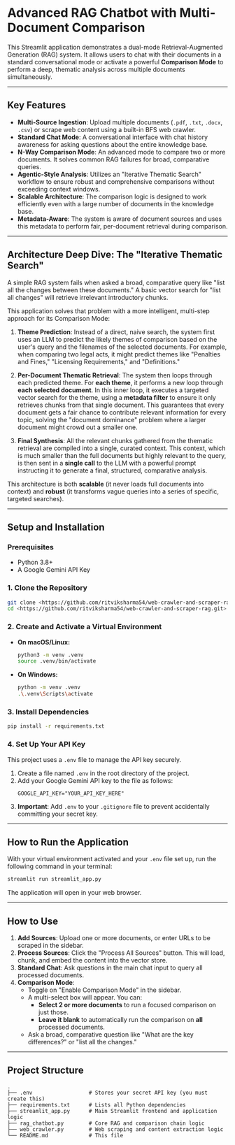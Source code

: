 # Advanced RAG Chatbot with Multi-Document Comparison

This Streamlit application demonstrates a dual-mode Retrieval-Augmented Generation (RAG) system. It allows users to chat with their documents in a standard conversational mode or activate a powerful **Comparison Mode** to perform a deep, thematic analysis across multiple documents simultaneously.

 

---

## Key Features

- **Multi-Source Ingestion**: Upload multiple documents (`.pdf`, `.txt`, `.docx`, `.csv`) or scrape web content using a built-in BFS web crawler.
- **Standard Chat Mode**: A conversational interface with chat history awareness for asking questions about the entire knowledge base.
- **N-Way Comparison Mode**: An advanced mode to compare two or more documents. It solves common RAG failures for broad, comparative queries.
- **Agentic-Style Analysis**: Utilizes an "Iterative Thematic Search" workflow to ensure robust and comprehensive comparisons without exceeding context windows.
- **Scalable Architecture**: The comparison logic is designed to work efficiently even with a large number of documents in the knowledge base.
- **Metadata-Aware**: The system is aware of document sources and uses this metadata to perform fair, per-document retrieval during comparison.

---

## Architecture Deep Dive: The "Iterative Thematic Search"

A simple RAG system fails when asked a broad, comparative query like "list all the changes between these documents." A basic vector search for "list all changes" will retrieve irrelevant introductory chunks.

This application solves that problem with a more intelligent, multi-step approach for its Comparison Mode:

1.  **Theme Prediction**: Instead of a direct, naive search, the system first uses an LLM to predict the likely themes of comparison based on the user's query and the filenames of the selected documents. For example, when comparing two legal acts, it might predict themes like "Penalties and Fines," "Licensing Requirements," and "Definitions."

2.  **Per-Document Thematic Retrieval**: The system then loops through each predicted theme. For **each theme**, it performs a new loop through **each selected document**. In this inner loop, it executes a targeted vector search for the theme, using a **metadata filter** to ensure it only retrieves chunks from that single document. This guarantees that every document gets a fair chance to contribute relevant information for every topic, solving the "document dominance" problem where a larger document might crowd out a smaller one.

3.  **Final Synthesis**: All the relevant chunks gathered from the thematic retrieval are compiled into a single, curated context. This context, which is much smaller than the full documents but highly relevant to the query, is then sent in a **single call** to the LLM with a powerful prompt instructing it to generate a final, structured, comparative analysis.

This architecture is both **scalable** (it never loads full documents into context) and **robust** (it transforms vague queries into a series of specific, targeted searches).

---

## Setup and Installation

### Prerequisites
- Python 3.8+
- A Google Gemini API Key

### 1. Clone the Repository
```bash
git clone <https://github.com/ritviksharma54/web-crawler-and-scraper-rag.git>
cd <https://github.com/ritviksharma54/web-crawler-and-scraper-rag.git>
```

### 2. Create and Activate a Virtual Environment
- **On macOS/Linux:**
  ```bash
  python3 -m venv .venv
  source .venv/bin/activate
  ```
- **On Windows:**
  ```bash
  python -m venv .venv
  .\.venv\Scripts\activate
  ```

### 3. Install Dependencies
```bash
pip install -r requirements.txt
```

### 4. Set Up Your API Key
This project uses a `.env` file to manage the API key securely.

1.  Create a file named `.env` in the root directory of the project.
2.  Add your Google Gemini API key to the file as follows:
    ```
    GOOGLE_API_KEY="YOUR_API_KEY_HERE"
    ```
3.  **Important**: Add `.env` to your `.gitignore` file to prevent accidentally committing your secret key.

---

## How to Run the Application
With your virtual environment activated and your `.env` file set up, run the following command in your terminal:

```bash
streamlit run streamlit_app.py
```
The application will open in your web browser.

---

## How to Use

1.  **Add Sources**: Upload one or more documents, or enter URLs to be scraped in the sidebar.
2.  **Process Sources**: Click the "Process All Sources" button. This will load, chunk, and embed the content into the vector store.
3.  **Standard Chat**: Ask questions in the main chat input to query all processed documents.
4.  **Comparison Mode**:
    -   Toggle on "Enable Comparison Mode" in the sidebar.
    -   A multi-select box will appear. You can:
        -   **Select 2 or more documents** to run a focused comparison on just those.
        -   **Leave it blank** to automatically run the comparison on **all** processed documents.
    -   Ask a broad, comparative question like "What are the key differences?" or "list all the changes."

---

## Project Structure
```
.
├── .env                  # Stores your secret API key (you must create this)
├── requirements.txt      # Lists all Python dependencies
├── streamlit_app.py      # Main Streamlit frontend and application logic
├── rag_chatbot.py        # Core RAG and comparison chain logic
├── web_crawler.py        # Web scraping and content extraction logic
└── README.md             # This file
```